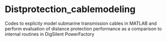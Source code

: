 # Distprotection_cablemodeling
Codes to explicity model submarine transmission cables in MATLAB and perform evaluation of distance protection performance as a comparison to internal routines in DigSilent PowerFactory
